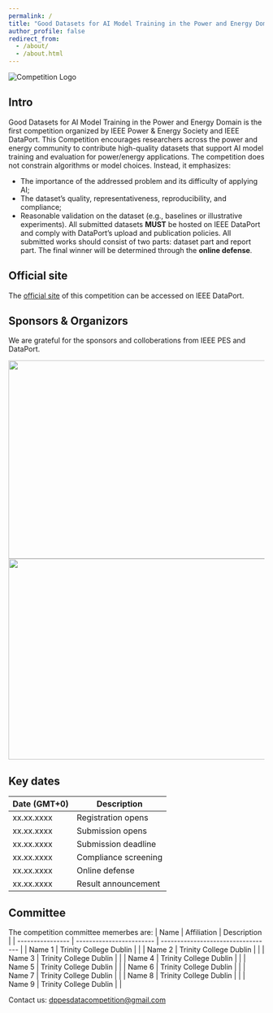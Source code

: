 ```yaml
---
permalink: /
title: "Good Datasets for AI Model Training in the Power and Energy Domain"
author_profile: false
redirect_from: 
  - /about/
  - /about.html
---
```


![Competition Logo](https://dppescomp.github.io/pesdpcompetition.github.io/images/PEScompLogo.png)

## Intro
Good Datasets for AI Model Training in the Power and Energy Domain is the first competition organized by IEEE Power & Energy Society and IEEE DataPort.
This Competition encourages researchers across the power and energy community to contribute high-quality datasets that support AI model training and evaluation for power/energy applications. The competition does not constrain algorithms or model choices. Instead, it emphasizes:
* The importance of the addressed problem and its difficulty of applying AI;
* The dataset’s quality, representativeness, reproducibility, and compliance;
* Reasonable validation on the dataset (e.g., baselines or illustrative experiments).
All submitted datasets **MUST** be hosted on IEEE DataPort and comply with DataPort’s upload and publication policies. All submitted works should consist of two parts: dataset part and report part. The final winner will be determined through the **online defense**.

## Official site
The [official site]() of this competition can be accessed on IEEE DataPort.

## Sponsors & Organizors
We are grateful for the sponsors and colloberations from IEEE PES and DataPort.

<img src="https://dppescomp.github.io/pesdpcompetition.github.io/images/IEEEPESLogo.jpg" width="557" height="390">  <img src="https://dppescomp.github.io/pesdpcompetition.github.io/images/dataport logo.png" width="2247" height="395"> 

## **Key dates**

| Date \(GMT+0\) | Description               |
| -------------- | ------------------------- |
| xx.xx.xxxx     | Registration opens        |
| xx.xx.xxxx     | Submission opens          |
| xx.xx.xxxx     | Submission deadline       |
| xx.xx.xxxx     | Compliance screening      |
| xx.xx.xxxx     | Online defense            |
| xx.xx.xxxx     | Result announcement       |


## Committee
The competition committee memerbes are:
| Name             | Affiliation              | Description                        |
| ---------------- | ------------------------ | ---------------------------------- |
| Name 1           | Trinity College Dublin   |                                    |
| Name 2           | Trinity College Dublin   |                                    |
| Name 3           | Trinity College Dublin   |                                    |
| Name 4           | Trinity College Dublin   |                                    |
| Name 5           | Trinity College Dublin   |                                    |
| Name 6           | Trinity College Dublin   |                                    |
| Name 7           | Trinity College Dublin   |                                    |
| Name 8           | Trinity College Dublin   |                                    |
| Name 9           | Trinity College Dublin   |                                    |


Contact us: dppesdatacompetition@gmail.com
